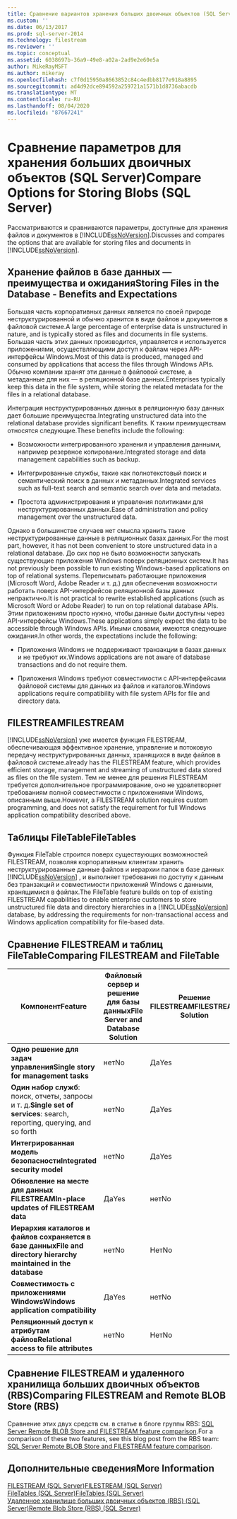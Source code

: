 ```yaml
---
title: Сравнение вариантов хранения больших двоичных объектов (SQL Server) | Документация Майкрософт
ms.custom: ''
ms.date: 06/13/2017
ms.prod: sql-server-2014
ms.technology: filestream
ms.reviewer: ''
ms.topic: conceptual
ms.assetid: 6038697b-36a9-49e8-a02a-2ad9e2e60e5a
author: MikeRayMSFT
ms.author: mikeray
ms.openlocfilehash: c7f0d15950a8663852c84c4edbb8177e918a8895
ms.sourcegitcommit: ad4d92dce894592a259721a1571b1d8736abacdb
ms.translationtype: MT
ms.contentlocale: ru-RU
ms.lasthandoff: 08/04/2020
ms.locfileid: "87667241"
---
```

# <a name="compare-options-for-storing-blobs-sql-server"></a><span data-ttu-id="afdec-102">Сравнение параметров для хранения больших двоичных объектов (SQL Server)</span><span class="sxs-lookup"><span data-stu-id="afdec-102">Compare Options for Storing Blobs (SQL Server)</span></span>
  <span data-ttu-id="afdec-103">Рассматриваются и сравниваются параметры, доступные для хранения файлов и документов в [!INCLUDE[ssNoVersion](../../includes/ssnoversion-md.md)].</span><span class="sxs-lookup"><span data-stu-id="afdec-103">Discusses and compares the options that are available for storing files and documents in [!INCLUDE[ssNoVersion](../../includes/ssnoversion-md.md)].</span></span>  
  
##  <a name="storing-files-in-the-database---benefits-and-expectations"></a><a name="Expectations"></a> <span data-ttu-id="afdec-104">Хранение файлов в базе данных — преимущества и ожидания</span><span class="sxs-lookup"><span data-stu-id="afdec-104">Storing Files in the Database - Benefits and Expectations</span></span>  
 <span data-ttu-id="afdec-105">Большая часть корпоративных данных является по своей природе неструктурированной и обычно хранится в виде файлов и документов в файловой системе.</span><span class="sxs-lookup"><span data-stu-id="afdec-105">A large percentage of enterprise data is unstructured in nature, and is typically stored as files and documents in file systems.</span></span> <span data-ttu-id="afdec-106">Большая часть этих данных производится, управляется и используется приложениями, осуществляющими доступ к файлам через API-интерфейсы Windows.</span><span class="sxs-lookup"><span data-stu-id="afdec-106">Most of this data is produced, managed and consumed by applications that access the files through Windows APIs.</span></span> <span data-ttu-id="afdec-107">Обычно компании хранят эти данные в файловой системе, а метаданные для них — в реляционной базе данных.</span><span class="sxs-lookup"><span data-stu-id="afdec-107">Enterprises typically keep this data in the file system, while storing the related metadata for the files in a relational database.</span></span>  
  
 <span data-ttu-id="afdec-108">Интеграция неструктурированных данных в реляционную базу данных дает большие преимущества.</span><span class="sxs-lookup"><span data-stu-id="afdec-108">Integrating unstructured data into the relational database provides significant benefits.</span></span> <span data-ttu-id="afdec-109">К таким преимуществам относятся следующие.</span><span class="sxs-lookup"><span data-stu-id="afdec-109">These benefits include the following:</span></span>  
  
-   <span data-ttu-id="afdec-110">Возможности интегрированного хранения и управления данными, например резервное копирование.</span><span class="sxs-lookup"><span data-stu-id="afdec-110">Integrated storage and data management capabilities such as backup.</span></span>  
  
-   <span data-ttu-id="afdec-111">Интегрированные службы, такие как полнотекстовый поиск и семантический поиск в данных и метаданных.</span><span class="sxs-lookup"><span data-stu-id="afdec-111">Integrated services such as full-text search and semantic search over data and metadata.</span></span>  
  
-   <span data-ttu-id="afdec-112">Простота администрирования и управления политиками для неструктурированных данных.</span><span class="sxs-lookup"><span data-stu-id="afdec-112">Ease of administration and policy management over the unstructured data.</span></span>  
  
 <span data-ttu-id="afdec-113">Однако в большинстве случаев нет смысла хранить такие неструктурированные данные в реляционных базах данных.</span><span class="sxs-lookup"><span data-stu-id="afdec-113">For the most part, however, it has not been convenient to store unstructured data in a relational database.</span></span> <span data-ttu-id="afdec-114">До сих пор не было возможности запускать существующие приложения Windows поверх реляционных систем.</span><span class="sxs-lookup"><span data-stu-id="afdec-114">It has not previously been possible to run existing Windows-based applications on top of relational systems.</span></span> <span data-ttu-id="afdec-115">Переписывать работающие приложения (Microsoft Word, Adobe Reader и т. д.) для обеспечения возможности работать поверх API-интерфейсов реляционной базы данных непрактично.</span><span class="sxs-lookup"><span data-stu-id="afdec-115">It is not practical to rewrite established applications (such as Microsoft Word or Adobe Reader) to run on top relational database APIs.</span></span> <span data-ttu-id="afdec-116">Этим приложениям просто нужно, чтобы данные были доступны через API-интерфейсы Windows.</span><span class="sxs-lookup"><span data-stu-id="afdec-116">These applications simply expect the data to be accessible through Windows APIs.</span></span> <span data-ttu-id="afdec-117">Иными словами, имеются следующие ожидания.</span><span class="sxs-lookup"><span data-stu-id="afdec-117">In other words, the expectations include the following:</span></span>  
  
-   <span data-ttu-id="afdec-118">Приложения Windows не поддерживают транзакции в базах данных и не требуют их.</span><span class="sxs-lookup"><span data-stu-id="afdec-118">Windows applications are not aware of database transactions and do not require them.</span></span>  
  
-   <span data-ttu-id="afdec-119">Приложения Windows требуют совместимости с API-интерфейсами файловой системы для данных из файлов и каталогов.</span><span class="sxs-lookup"><span data-stu-id="afdec-119">Windows applications require compatibility with file system APIs for file and directory data.</span></span>  
  
##  <a name="filestream"></a><a name="Filestream"></a> <span data-ttu-id="afdec-120">FILESTREAM</span><span class="sxs-lookup"><span data-stu-id="afdec-120">FILESTREAM</span></span>  
 [!INCLUDE[ssNoVersion](../../includes/ssnoversion-md.md)] <span data-ttu-id="afdec-121">уже имеется функция FILESTREAM, обеспечивающая эффективное хранение, управление и потоковую передачу неструктурированных данных, хранящихся в виде файлов в файловой системе.</span><span class="sxs-lookup"><span data-stu-id="afdec-121">already has the FILESTREAM feature, which provides efficient storage, management and streaming of unstructured data stored as files on the file system.</span></span> <span data-ttu-id="afdec-122">Тем не менее для решения FILESTREAM требуется дополнительное программирование, оно не удовлетворяет требованиям полной совместимости с приложениями Windows, описанным выше.</span><span class="sxs-lookup"><span data-stu-id="afdec-122">However, a FILESTREAM solution requires custom programming, and does not satisfy the requirement for full Windows application compatibility described above.</span></span>  
  
##  <a name="filetables"></a><a name="FileTables"></a> <span data-ttu-id="afdec-123">Таблицы FileTable</span><span class="sxs-lookup"><span data-stu-id="afdec-123">FileTables</span></span>  
 <span data-ttu-id="afdec-124">Функция FileTable строится поверх существующих возможностей FILESTREAM, позволяя корпоративным клиентам хранить неструктурированные данные файлов и иерархии папок в базе данных [!INCLUDE[ssNoVersion](../../includes/ssnoversion-md.md)] , и выполняет требования по доступу к данным без транзакций и совместимости приложений Windows с данными, хранящимися в файлах.</span><span class="sxs-lookup"><span data-stu-id="afdec-124">The FileTable feature builds on top of existing FILESTREAM capabilities to enable enterprise customers to store unstructured file data and directory hierarchies in a [!INCLUDE[ssNoVersion](../../includes/ssnoversion-md.md)] database, by addressing the requirements for non-transactional access and Windows application compatibility for file-based data.</span></span>  
  
##  <a name="comparing-filestream-and-filetable"></a><a name="CompareFileTable"></a> <span data-ttu-id="afdec-125">Сравнение FILESTREAM и таблиц FileTable</span><span class="sxs-lookup"><span data-stu-id="afdec-125">Comparing FILESTREAM and FileTable</span></span>  
  
|<span data-ttu-id="afdec-126">Компонент</span><span class="sxs-lookup"><span data-stu-id="afdec-126">Feature</span></span>|<span data-ttu-id="afdec-127">Файловый сервер и решение для базы данных</span><span class="sxs-lookup"><span data-stu-id="afdec-127">File Server and Database Solution</span></span>|<span data-ttu-id="afdec-128">Решение FILESTREAM</span><span class="sxs-lookup"><span data-stu-id="afdec-128">FILESTREAM Solution</span></span>|<span data-ttu-id="afdec-129">Решение FileTable</span><span class="sxs-lookup"><span data-stu-id="afdec-129">FileTable Solution</span></span>|  
|-------------|---------------------------------------|-------------------------|------------------------|  
|<span data-ttu-id="afdec-130">**Одно решение для задач управления**</span><span class="sxs-lookup"><span data-stu-id="afdec-130">**Single story for management tasks**</span></span>|<span data-ttu-id="afdec-131">нет</span><span class="sxs-lookup"><span data-stu-id="afdec-131">No</span></span>|<span data-ttu-id="afdec-132">Да</span><span class="sxs-lookup"><span data-stu-id="afdec-132">Yes</span></span>|<span data-ttu-id="afdec-133">**Да**</span><span class="sxs-lookup"><span data-stu-id="afdec-133">**Yes**</span></span>|  
|<span data-ttu-id="afdec-134">**Один набор служб**: поиск, отчеты, запросы и т. д.</span><span class="sxs-lookup"><span data-stu-id="afdec-134">**Single set of services**: search, reporting, querying, and so forth</span></span>|<span data-ttu-id="afdec-135">нет</span><span class="sxs-lookup"><span data-stu-id="afdec-135">No</span></span>|<span data-ttu-id="afdec-136">Да</span><span class="sxs-lookup"><span data-stu-id="afdec-136">Yes</span></span>|<span data-ttu-id="afdec-137">**Да**</span><span class="sxs-lookup"><span data-stu-id="afdec-137">**Yes**</span></span>|  
|<span data-ttu-id="afdec-138">**Интегрированная модель безопасности**</span><span class="sxs-lookup"><span data-stu-id="afdec-138">**Integrated security model**</span></span>|<span data-ttu-id="afdec-139">нет</span><span class="sxs-lookup"><span data-stu-id="afdec-139">No</span></span>|<span data-ttu-id="afdec-140">Да</span><span class="sxs-lookup"><span data-stu-id="afdec-140">Yes</span></span>|<span data-ttu-id="afdec-141">**Да**</span><span class="sxs-lookup"><span data-stu-id="afdec-141">**Yes**</span></span>|  
|<span data-ttu-id="afdec-142">**Обновление на месте для данных FILESTREAM**</span><span class="sxs-lookup"><span data-stu-id="afdec-142">**In-place updates of FILESTREAM data**</span></span>|<span data-ttu-id="afdec-143">Да</span><span class="sxs-lookup"><span data-stu-id="afdec-143">Yes</span></span>|<span data-ttu-id="afdec-144">нет</span><span class="sxs-lookup"><span data-stu-id="afdec-144">No</span></span>|<span data-ttu-id="afdec-145">**Да**</span><span class="sxs-lookup"><span data-stu-id="afdec-145">**Yes**</span></span>|  
|<span data-ttu-id="afdec-146">**Иерархия каталогов и файлов сохраняется в базе данных**</span><span class="sxs-lookup"><span data-stu-id="afdec-146">**File and directory hierarchy maintained in the database**</span></span>|<span data-ttu-id="afdec-147">нет</span><span class="sxs-lookup"><span data-stu-id="afdec-147">No</span></span>|<span data-ttu-id="afdec-148">Нет</span><span class="sxs-lookup"><span data-stu-id="afdec-148">No</span></span>|<span data-ttu-id="afdec-149">**Да**</span><span class="sxs-lookup"><span data-stu-id="afdec-149">**Yes**</span></span>|  
|<span data-ttu-id="afdec-150">**Совместимость с приложениями Windows**</span><span class="sxs-lookup"><span data-stu-id="afdec-150">**Windows application compatibility**</span></span>|<span data-ttu-id="afdec-151">Да</span><span class="sxs-lookup"><span data-stu-id="afdec-151">Yes</span></span>|<span data-ttu-id="afdec-152">нет</span><span class="sxs-lookup"><span data-stu-id="afdec-152">No</span></span>|<span data-ttu-id="afdec-153">**Да**</span><span class="sxs-lookup"><span data-stu-id="afdec-153">**Yes**</span></span>|  
|<span data-ttu-id="afdec-154">**Реляционный доступ к атрибутам файлов**</span><span class="sxs-lookup"><span data-stu-id="afdec-154">**Relational access to file attributes**</span></span>|<span data-ttu-id="afdec-155">нет</span><span class="sxs-lookup"><span data-stu-id="afdec-155">No</span></span>|<span data-ttu-id="afdec-156">Нет</span><span class="sxs-lookup"><span data-stu-id="afdec-156">No</span></span>|<span data-ttu-id="afdec-157">**Да**</span><span class="sxs-lookup"><span data-stu-id="afdec-157">**Yes**</span></span>|  
  
##  <a name="comparing-filestream-and-remote-blob-store-rbs"></a><a name="CompareRBS"></a> <span data-ttu-id="afdec-158">Сравнение FILESTREAM и удаленного хранилища больших двоичных объектов (RBS)</span><span class="sxs-lookup"><span data-stu-id="afdec-158">Comparing FILESTREAM and Remote BLOB Store (RBS)</span></span>  
 <span data-ttu-id="afdec-159">Сравнение этих двух средств см. в статье в блоге группы RBS: [SQL Server Remote BLOB Store and FILESTREAM feature comparison](https://go.microsoft.com/fwlink/?LinkId=210317).</span><span class="sxs-lookup"><span data-stu-id="afdec-159">For a comparison of these two features, see this blog post from the RBS team: [SQL Server Remote BLOB Store and FILESTREAM feature comparison](https://go.microsoft.com/fwlink/?LinkId=210317).</span></span>  
  
##  <a name="more-information"></a><a name="more"></a> <span data-ttu-id="afdec-160">Дополнительные сведения</span><span class="sxs-lookup"><span data-stu-id="afdec-160">More Information</span></span>  
 [<span data-ttu-id="afdec-161">FILESTREAM (SQL Server)</span><span class="sxs-lookup"><span data-stu-id="afdec-161">FILESTREAM &#40;SQL Server&#41;</span></span>](filestream-sql-server.md)  
 [<span data-ttu-id="afdec-162">FileTables (SQL Server)</span><span class="sxs-lookup"><span data-stu-id="afdec-162">FileTables &#40;SQL Server&#41;</span></span>](filetables-sql-server.md)  
 [<span data-ttu-id="afdec-163">Удаленное хранилище больших двоичных объектов (RBS) (SQL Server)</span><span class="sxs-lookup"><span data-stu-id="afdec-163">Remote Blob Store &#40;RBS&#41; &#40;SQL Server&#41;</span></span>](remote-blob-store-rbs-sql-server.md)  
  
